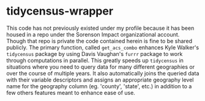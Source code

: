 # tidycensus-wrapper
This code has not previously existed under my profile because it has been housed in a repo under the Sorenson Impact organizational account. Though that repo is private the code contained herein is fine to be shared publicly. The primary function, called `get_acs_combo` enhances Kyle Walker's `tidycensus` package by using Davis Vaughan's `furrr` package to work through computations in parallel. This greatly speeds up `tidycensus` in situations where you need to query data for many different geographies or over the course of multiple years. It also automatically joins the queried data with their variable descriptors and assigns an appropriate geography level name for the geography column (eg. 'county', 'state', etc.) in addition to a few others features meant to enhance ease of use. 
